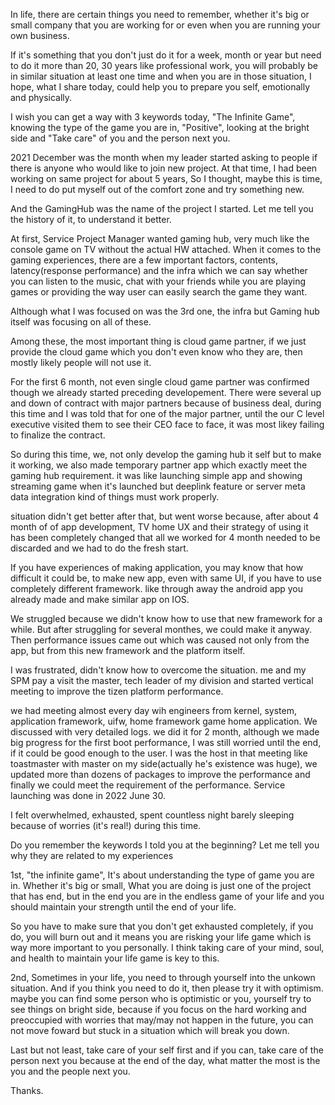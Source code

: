 
In life, there are certain things you need to remember, whether it's big or small company that you are working for or even when you are running your own business.

If it's something that you don't just do it for a week, month or year but need to do it more than 20, 30 years like professional work, you will probably be in similar situation at least one time and when you are in those situation, I hope, what I share today, could help you to prepare you self, emotionally and physically. 

I wish you can get a way with 3 keywords today, "The Infinite Game", knowing the type of the game you are in, "Positive", looking at the bright side and 
"Take care" of you and the person next you. 

2021 December was the month when my leader started asking to people if there is anyone who would like to join new project. At that time, I had been working on same project for about 5 years, So I thought, maybe this is time, I need to do put myself out of the comfort zone and try something new. 

And the GamingHub was the name of the project I started. Let me tell you the history of it, to understand it better.

At first, Service Project Manager wanted gaming hub, very much like the console game on TV without the actual HW attached. When it comes to the gaming experiences, there are a few important factors, contents, latency(response performance) and the infra which we can say whether you can listen to the music, chat with your friends while you are playing games or providing the way user can easily search the game they want.

Although what I was focused on was the 3rd one, the infra but Gaming hub itself was focusing on all of these. 

Among these, the most important thing is cloud game partner, if we just provide the cloud game which you don't even know who they are, then mostly likely people will not use it.

For the first 6 month, not even single cloud game partner was confirmed though we already started preceding developement. There were several up and down of contract with major partners because of business deal, during this time and I was told that for one of the major partner, until the our C level executive visited them to see their CEO face to face, it was most likey failing to finalize the contract.

So during this time, we, not only develop the gaming hub it self but to make it working, we also made temporary partner app which exactly meet the gaming hub requirement. it was like launching simple app and showing streaming game when it's launched but deeplink feature or server meta data integration kind of things must work properly.

situation didn't get better after that, but went worse because, after about 4 month of of app development, TV home UX and their strategy of using it has been completely changed that all we worked for 4 month needed to be discarded and we had to do the fresh start. 

If you have experiences of making application, you may know that how difficult it could be, to make new app, even with same UI, if you have to use completely different framework. like through away the android app you already made and make similar app on IOS.

We struggled because we didn't know how to use that new framework for a while. But after struggling for several monthes, we could make it anyway. Then performance issues came out which was caused not only from the app, but from this new framework and the platform itself.

I was frustrated, didn't know how to overcome the situation. me and my SPM pay a visit the master, tech leader of my division and started vertical meeting to improve the tizen platform performance.

we had meeting almost every day wih engineers from kernel, system, application framework, uifw, home framework game home application. We discussed with very detailed logs. we did it for 2 month, although we made big progress for the first boot performance, I was still worried until the end, if it could be good enough to the user. I was the host in that meeting like toastmaster with master on my side(actually he's existence was huge), we updated more than dozens of packages to improve the performance and finally we could meet the requirement of the performance. Service launching was done in 2022 June 30.

I felt overwhelmed, exhausted, spent countless night barely sleeping because of worries (it's real!) during this time. 

Do you remember the keywords I told you at the beginning? Let me tell you why they are related to my experiences

1st, "the infinite game", It's about understanding the type of game you are in. Whether it's big or small, What you are doing is just one of the project that has end, but in the end you are in the endless game of your life and you should maintain your strength until the end of your life. 

So you have to make sure that you don't get exhausted completely, if you do, you will burn out and it means you are risking your life game which is way more important to you personally. I think taking care of your mind, soul, and health to maintain your life game is key to this. 


2nd, Sometimes in your life, you need to through yourself into the unkown situation. And if you think you need to do it, then please try it with optimism. maybe you can find some person who is optimistic or you, yourself try to see things on bright side, because if you focus on the hard working and preoccupied with worries that may/may not happen in the future, you can not move foward but stuck in a situation which will break you down. 

Last but not least, take care of your self first and if you can, take care of the person next you because at the end of the day, what matter the most is the you and the people next you.

Thanks.

